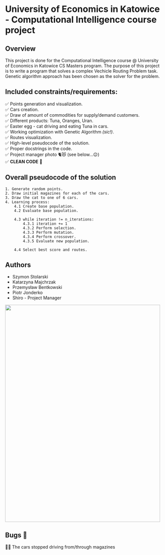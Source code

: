 # University of Economics in Katowice - Computational Intelligence course project

## Overview
This project is done for the Computational Intelligence course @ University of Economics in Katowice CS Masters program. The purpose of this project is to write a program that solves a complex Vechicle Routing Problem task. Genetic algorithm approach has been chosen as the solver for the problem.

## Included constraints/requirements:
✅ Points generation and visualization.\
✅ Cars creation.\
✅ Draw of amount of commodities for supply/demand customers.\
✅ Different products: Tuna, Oranges, Uran.\
✅ Easter egg - cat driving and eating Tuna in cars.\
✅ Working optimization with Genetic Algorithm *(sic!)*.\
✅ Routes visualization.\
✅ High-level pseudocode of the solution.\
✅ Proper docstrings in the code.\
✅ Project manager photo 🐈😻 (see below...😉)\
✅ **CLEAN CODE** 👼

## Overall pseudocode of the solution
```
1. Generate random points.
2. Draw initial magazines for each of the cars.
3. Draw the cat to one of 6 cars.
4. Learning process:
    4.1 Create base population.
    4.2 Evaluate base population.
    
    4.3 while iteration != n_iterations:
        4.3.1 iteration += 1
        4.3.2 Perform selection.
        4.3.3 Perform mutation.
        4.3.4 Perform crossover.
        4.3.5 Evaluate new population.
    
    4.4 Select best score and routes.
```

## Authors
- Szymon Stolarski
- Katarzyna Majchrzak
- Przemysław Bentkowski
- Piotr Jonderko
- Shiro - Project Manager

<img src="components/pictures/shiro_the_cat.png" width="500" height=700>

## Bugs 🐞
🤦‍♂️ The cars stopped driving from/through magazines